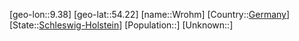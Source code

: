 ﻿---
location: [54.22,9.38]
type: City
tags:
- geo/City


SpocWebEntityId: 35712
isDeleted: false
confidential: public

---
[geo-lon::9.38]
[geo-lat::54.22]
[name::Wrohm]
[Country::[Germany](geo/Continent/Europe/Germany.md)]
[State::[Schleswig-Holstein](geo/Continent/Europe/Germany/Schleswig-Holstein.md)]
[Population::]
[Unknown::]

